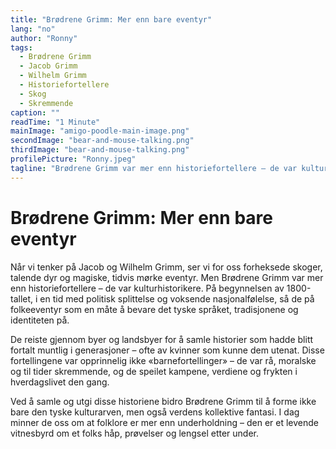 ```yaml
---
title: "Brødrene Grimm: Mer enn bare eventyr"
lang: "no"
author: "Ronny"
tags:
  - Brødrene Grimm
  - Jacob Grimm
  - Wilhelm Grimm
  - Historiefortellere
  - Skog
  - Skremmende
caption: ""
readTime: "1 Minute"
mainImage: "amigo-poodle-main-image.png"
secondImage: "bear-and-mouse-talking.png"
thirdImage: "bear-and-mouse-talking.png"
profilePicture: "Ronny.jpeg"
tagline: "Brødrene Grimm var mer enn historiefortellere – de var kulturhistorikere."
---
```


# Brødrene Grimm: Mer enn bare eventyr

Når vi tenker på Jacob og Wilhelm Grimm, ser vi for oss forheksede skoger, talende dyr og magiske, tidvis mørke eventyr. Men Brødrene Grimm var mer enn historiefortellere – de var kulturhistorikere. På begynnelsen av 1800-tallet, i en tid med politisk splittelse og voksende nasjonalfølelse, så de på folkeeventyr som en måte å bevare det tyske språket, tradisjonene og identiteten på.

De reiste gjennom byer og landsbyer for å samle historier som hadde blitt fortalt muntlig i generasjoner – ofte av kvinner som kunne dem utenat. Disse fortellingene var opprinnelig ikke «barnefortellinger» – de var rå, moralske og til tider skremmende, og de speilet kampene, verdiene og frykten i hverdagslivet den gang.

Ved å samle og utgi disse historiene bidro Brødrene Grimm til å forme ikke bare den tyske kulturarven, men også verdens kollektive fantasi. I dag minner de oss om at folklore er mer enn underholdning – den er et levende vitnesbyrd om et folks håp, prøvelser og lengsel etter under.
